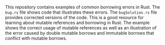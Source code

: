 This repository contains examples of common borrowing errors in Rust. The `bug.rs` file shows code that illustrates these errors. The `bugSolution.rs` file provides corrected versions of the code. This is a good resource for learning about mutable references and borrowing in Rust.  The example shows the correct usage of mutable references as well as an illustration of the error caused by double mutable borrows and immutable borrows that conflict with mutable borrows.